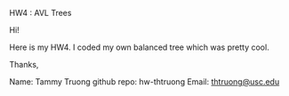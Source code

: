 HW4 : AVL Trees

Hi!

Here is my HW4. I coded my own balanced tree which was pretty cool.

Thanks,

Name: Tammy Truong
github repo: hw-thtruong
Email: thtruong@usc.edu
